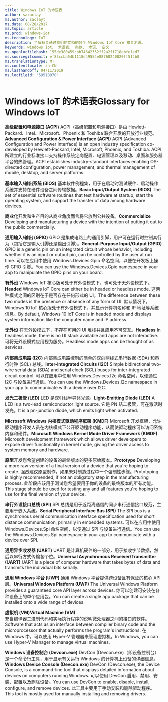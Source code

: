 ```yaml
---
title: Windows IoT 的术语表
author: saraclay
ms.author: saclayt
ms.date: 08/28/2017
ms.topic: article
ms.prod: windows-iot
ms.technology: IoT
description: 了解有关通过我们的文档的各个 Windows IoT Core 相关术语。
keywords: windows iot、 术语表、 条款、 术语、 定义
ms.openlocfilehash: 155de380459cbb74642352ff2a2ff718ebfe1ed7
ms.sourcegitcommit: ef85ccba54b1118d49554e88768240020ff514b0
ms.translationtype: MT
ms.contentlocale: zh-CN
ms.lasthandoff: 04/11/2019
ms.locfileid: "59510970"
---
```

# <a name="glossary-for-windows-iot"></a><span data-ttu-id="64f66-104">Windows IoT 的术语表</span><span class="sxs-lookup"><span data-stu-id="64f66-104">Glossary for Windows IoT</span></span>

<span data-ttu-id="64f66-105">**高级配置和电源接口 (ACPI)** ACPI（高级配置和电源接口）是由 Hewlett-Packard、Intel、Microsoft、Phoenix 和 Toshiba 联合开发的开放行业规范。</span><span class="sxs-lookup"><span data-stu-id="64f66-105">**Advanced Configuration & Power Interface (ACPI)** ACPI (Advanced Configuration and Power Interface) is an open industry specification co-developed by Hewlett-Packard, Intel, Microsoft, Phoenix, and Toshiba.</span></span>  <span data-ttu-id="64f66-106">ACPI 所建立的行业标准接口支持操作系统定向配置、电源管理以及移动、桌面和服务器平台的热管理。</span><span class="sxs-lookup"><span data-stu-id="64f66-106">ACPI establishes industry-standard interfaces enabling OS-directed configuration, power management, and thermal management of mobile, desktop, and server platforms.</span></span>

<span data-ttu-id="64f66-107">**基本输入/输出系统 (BIOS)** 基本软件例程集，用于在启动时测试硬件、启动操作系统并支持在硬件设备之间传输数据。</span><span class="sxs-lookup"><span data-stu-id="64f66-107">**Basic Input/Output System (BIOS)** The set of essential software routines that test hardware at startup, start the operating system, and support the transfer of data among hardware devices.</span></span>

<span data-ttu-id="64f66-108">**商业化**开发和生产目的从商业角度而言将它放到公共设备。</span><span class="sxs-lookup"><span data-stu-id="64f66-108">**Commercialize** Developing and manufacturing a device with the intention of putting it out to the public commercially.</span></span>

<span data-ttu-id="64f66-109">**通用输入/输出 (GPIO)** GPIO 是集成电路上的通用引脚，用户可在运行时控制其行为（包括它是输入引脚还是输出引脚）。</span><span class="sxs-lookup"><span data-stu-id="64f66-109">**General-Purpose Input/Output (GPIO)** GPIO is a generic pin on an integrated circuit whose behavior, including whether it is an input or output pin, can be controlled by the user at run time.</span></span>  <span data-ttu-id="64f66-110">可以在应用中使用 Windows.Devices.Gpio 命名空间，以便在开发板上操作 GPIO 引脚。</span><span class="sxs-lookup"><span data-stu-id="64f66-110">You can use the Windows.Devices.Gpio namespace in your app to manipulate the GPIO pins on your board.</span></span>

<span data-ttu-id="64f66-111">**有外设** Windows IoT 核心版可处于有外设模式下，也可处于无外设模式下。</span><span class="sxs-lookup"><span data-stu-id="64f66-111">**Headed** Windows IoT Core can either be in headed or headless mode.</span></span> <span data-ttu-id="64f66-112">这两种模式之间的区别在于是否存在任何形式的 UI。</span><span class="sxs-lookup"><span data-stu-id="64f66-112">The difference between these two modes is the presence or absence of any form of UI.</span></span> <span data-ttu-id="64f66-113">默认情况下，Windows 10 IoT 核心版处于有外设模式下，并显示计算机名称和 IP 地址等系统信息。</span><span class="sxs-lookup"><span data-stu-id="64f66-113">By default, Windows 10 IoT Core is in headed mode and displays system information like the computer name and IP address.</span></span>

<span data-ttu-id="64f66-114">**无外设** 在无外设模式下，不存在可用的 UI 堆栈并且应用不可交互。</span><span class="sxs-lookup"><span data-stu-id="64f66-114">**Headless** In headless mode, there is no UI stack available and apps are not interactive.</span></span> <span data-ttu-id="64f66-115">可将无外设模式应用视为服务。</span><span class="sxs-lookup"><span data-stu-id="64f66-115">Headless mode apps can be thought of as services.</span></span>

<span data-ttu-id="64f66-116">**内部集成电路 (I2C)** 内部集成电路控制的简单的双向两线式串行数据 (SDA) 和串行时钟 (SCL) 总线。</span><span class="sxs-lookup"><span data-stu-id="64f66-116">**Inter-Integrated Circuits (I2C)** Simple bidirectional two-wire serial data (SDA) and serial clock (SCL) buses for inter-integrated circuit control.</span></span>  <span data-ttu-id="64f66-117">可以在应用中使用 Windows.Devices.I2c 命名空间，以便通过 I2C 与设备进行通信。</span><span class="sxs-lookup"><span data-stu-id="64f66-117">You can use the Windows.Devices.I2c namespace in your app to communicate with a device over I2C.</span></span>

<span data-ttu-id="64f66-118">**发光二极管 (LED)** LED 是双引线半导体光源。</span><span class="sxs-lookup"><span data-stu-id="64f66-118">**Light-Emitting Diode (LED)** A LED is a two-lead semiconductor light source.</span></span> <span data-ttu-id="64f66-119">它是 PN 结二极管，可在激活时发光。</span><span class="sxs-lookup"><span data-stu-id="64f66-119">It is a pn-junction diode, which emits light when activated.</span></span>

<span data-ttu-id="64f66-120">**Microsoft Windows 内核模式驱动程序框架 (KMDF)** Microsoft 开发框架，允许驱动程序开发人员在内核模式下公开驱动程序功能，从而使驱动程序可以访问系统内存和硬件。</span><span class="sxs-lookup"><span data-stu-id="64f66-120">**Microsoft Windows Kernel Mode Driver Framework (KMDF)** Microsoft development framework which allows driver developers to expose driver functionality in kernel mode, giving the driver access to system memory and hardware.</span></span>

<span data-ttu-id="64f66-121">**原型**开发您希望创建的设备的最终版本的更多原始版本。</span><span class="sxs-lookup"><span data-stu-id="64f66-121">**Prototype** Developing a more raw version of a final version of a device that you're hoping to create.</span></span> <span data-ttu-id="64f66-122">强烈建议原型制作，如果未对制造过程中一个强制性步骤。</span><span class="sxs-lookup"><span data-stu-id="64f66-122">Prototyping is highly recommended, if not an obligatory step in the manufacturing process.</span></span> <span data-ttu-id="64f66-123">此阶段应该用于测试您希望要用于你的设备的最终版本的所有功能。</span><span class="sxs-lookup"><span data-stu-id="64f66-123">This stage should be used for testing any and all features you're hoping to use for the final version of your device.</span></span>

<span data-ttu-id="64f66-124">**串行外设接口总线 (SPI)** SPI 总线是用于近距离通信的同步串行通信接口规范，主要用于嵌入系统。</span><span class="sxs-lookup"><span data-stu-id="64f66-124">**Serial Peripheral Interface Bus (SPI)** The SPI bus is a synchronous serial communication interface specification used for short distance communication, primarily in embedded systems.</span></span>  <span data-ttu-id="64f66-125">可以在应用中使用 Windows.Devices.Spi 命名空间，以便通过 SPI 与设备进行通信。</span><span class="sxs-lookup"><span data-stu-id="64f66-125">You can use the Windows.Devices.Spi namespace in your app to communicate with a device over SPI.</span></span>

<span data-ttu-id="64f66-126">**通用异步收发器 (UART)** UART 是计算机硬件的一部分，用于接收字节数据，然后以串行方式传输各个位。</span><span class="sxs-lookup"><span data-stu-id="64f66-126">**Universal Asynchronous Receiver/Transmitter (UART)** UART is a piece of computer hardware that takes bytes of data and transmits the individual bits serially.</span></span>

<span data-ttu-id="64f66-127">**通用 Windows 平台 (UWP)** 通用 Windows 平台提供跨设备且有保证的核心 API 层。</span><span class="sxs-lookup"><span data-stu-id="64f66-127">**Universal Windows Platform (UWP)** The Universal Windows Platform provides a guaranteed core API layer across devices.</span></span>  <span data-ttu-id="64f66-128">你可以创建可安装在各种设备上的单个应用包。</span><span class="sxs-lookup"><span data-stu-id="64f66-128">You can create a single app package that can be installed onto a wide range of devices.</span></span>

**<span data-ttu-id="64f66-129">虚拟机 (VM)</span><span class="sxs-lookup"><span data-stu-id="64f66-129">Virtual Machine (VM)</span></span>**<br/>
<span data-ttu-id="64f66-130">充当编译器二进制代码和实际执行程序的说明微处理器之间的接口的软件。</span><span class="sxs-lookup"><span data-stu-id="64f66-130">Software that acts as an interface between compiler binary code and the microprocessor that actually performs the program's instructions.</span></span>  <span data-ttu-id="64f66-131">在 Windows 中，可以使用 Hyper-V 管理器来管理虚拟机。</span><span class="sxs-lookup"><span data-stu-id="64f66-131">In Windows, you can use Hyper-V Manager to manage virtual machines.</span></span>

<span data-ttu-id="64f66-132">**Windows 设备控制台 (Devcon.exe)** DevCon (Devcon.exe)（即设备控制台）是一个命令行工具，用于显示有关运行 Windows 的计算机上设备的详细信息。</span><span class="sxs-lookup"><span data-stu-id="64f66-132">**Windows Device Console (Devcon.exe)** DevCon (Devcon.exe), the Device Console, is a command-line tool that displays detailed information about devices on computers running Windows.</span></span> <span data-ttu-id="64f66-133">可以使用 DevCon 启用、禁用、安装、配置以及删除设备。</span><span class="sxs-lookup"><span data-stu-id="64f66-133">You can use DevCon to enable, disable, install, configure, and remove devices.</span></span>  <span data-ttu-id="64f66-134">此工具主要用于手动安装和删除驱动程序。</span><span class="sxs-lookup"><span data-stu-id="64f66-134">This tool is mostly used for manually installing and removing drivers.</span></span>
